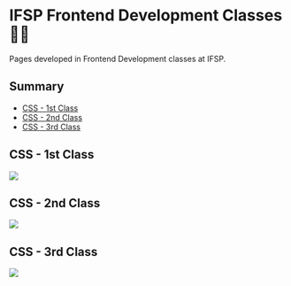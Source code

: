 # IFSP Frontend Development Classes 🧑‍💻
Pages developed in Frontend Development classes at IFSP.

## Summary
- [CSS - 1st Class](#css---1st-class)
- [CSS - 2nd Class](#css---2nd-class)
- [CSS - 3rd Class](#css---3rd-class)

## CSS - 1st Class
<img src="https://raw.githubusercontent.com/gabrieIbarboza/ifsp-frontend-development/css-classes/doc/00_responsiveexample.gif"/>

## CSS - 2nd Class
<img src="https://raw.githubusercontent.com/gabrieIbarboza/ifsp-frontend-development/css-classes/doc/01_grocery.gif"/>

## CSS - 3rd Class
<img src="https://raw.githubusercontent.com/gabrieIbarboza/ifsp-frontend-development/css-classes/doc/02_parallax.gif"/>
